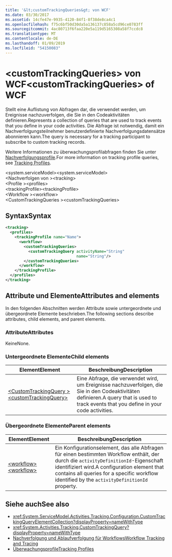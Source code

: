 ```yaml
---
title: '&lt;customTrackingQueries&gt; von WCF'
ms.date: 03/30/2017
ms.assetid: 14cfe47e-9935-4120-84f1-8f38de8ca4c1
ms.openlocfilehash: f75c6bf50d30da5a136137c858a5cd96ce0783ff
ms.sourcegitcommit: 4ac80713f6faa220e5a119d5165308a58f7ccdc8
ms.translationtype: MT
ms.contentlocale: de-DE
ms.lasthandoff: 01/09/2019
ms.locfileid: "54150083"
---
```

# <a name="ltcustomtrackingqueriesgt-of-wcf"></a><span data-ttu-id="ed084-102">&lt;customTrackingQueries&gt; von WCF</span><span class="sxs-lookup"><span data-stu-id="ed084-102">&lt;customTrackingQueries&gt; of WCF</span></span>

<span data-ttu-id="ed084-103">Stellt eine Auflistung von Abfragen dar, die verwendet werden, um Ereignisse nachzuverfolgen, die Sie in den Codeaktivitäten definieren.</span><span class="sxs-lookup"><span data-stu-id="ed084-103">Represents a collection of queries that are used to track events that you define in your code activities.</span></span> <span data-ttu-id="ed084-104">Die Abfrage ist notwendig, damit ein Nachverfolgungsteilnehmer benutzerdefinierte Nachverfolgungsdatensätze abonnieren kann.</span><span class="sxs-lookup"><span data-stu-id="ed084-104">The query is necessary for a tracking participant to subscribe to custom tracking records.</span></span>  
  
 <span data-ttu-id="ed084-105">Weitere Informationen zu überwachungsprofilabfragen finden Sie unter [Nachverfolgungsprofile](../../../../../docs/framework/windows-workflow-foundation/tracking-profiles.md).</span><span class="sxs-lookup"><span data-stu-id="ed084-105">For more information on tracking profile queries, see [Tracking Profiles](../../../../../docs/framework/windows-workflow-foundation/tracking-profiles.md).</span></span>
  
<span data-ttu-id="ed084-106">\<system.serviceModel></span><span class="sxs-lookup"><span data-stu-id="ed084-106">\<system.serviceModel></span></span>  
<span data-ttu-id="ed084-107">\<Nachverfolgen von ></span><span class="sxs-lookup"><span data-stu-id="ed084-107">\<tracking></span></span>  
<span data-ttu-id="ed084-108">\<Profile ></span><span class="sxs-lookup"><span data-stu-id="ed084-108">\<profiles></span></span>  
<span data-ttu-id="ed084-109">\<trackingProfile></span><span class="sxs-lookup"><span data-stu-id="ed084-109">\<trackingProfile></span></span>  
<span data-ttu-id="ed084-110">\<Workflow ></span><span class="sxs-lookup"><span data-stu-id="ed084-110">\<workflow></span></span>  
<span data-ttu-id="ed084-111">\<CustomTrackingQueries ></span><span class="sxs-lookup"><span data-stu-id="ed084-111">\<customTrackingQueries></span></span>  
  
## <a name="syntax"></a><span data-ttu-id="ed084-112">Syntax</span><span class="sxs-lookup"><span data-stu-id="ed084-112">Syntax</span></span>  
  
```xml  
<tracking>
  <profiles>
    <trackingProfile name="Name">
      <workflow>
        <customTrackingQueries>
          <customTrackingQuery activityName="String"
                               name="String"/>
        </customTrackingQueries>
      </workflow>
    </trackingProfile>
  </profiles>
</tracking>
```  
  
## <a name="attributes-and-elements"></a><span data-ttu-id="ed084-113">Attribute und Elemente</span><span class="sxs-lookup"><span data-stu-id="ed084-113">Attributes and elements</span></span>

<span data-ttu-id="ed084-114">In den folgenden Abschnitten werden Attribute sowie untergeordnete und übergeordnete Elemente beschrieben.</span><span class="sxs-lookup"><span data-stu-id="ed084-114">The following sections describe attributes, child elements, and parent elements.</span></span>  
  
### <a name="attributes"></a><span data-ttu-id="ed084-115">Attribute</span><span class="sxs-lookup"><span data-stu-id="ed084-115">Attributes</span></span>

<span data-ttu-id="ed084-116">Keine</span><span class="sxs-lookup"><span data-stu-id="ed084-116">None.</span></span>
  
### <a name="child-elements"></a><span data-ttu-id="ed084-117">Untergeordnete Elemente</span><span class="sxs-lookup"><span data-stu-id="ed084-117">Child elements</span></span>
  
|<span data-ttu-id="ed084-118">Element</span><span class="sxs-lookup"><span data-stu-id="ed084-118">Element</span></span>|<span data-ttu-id="ed084-119">Beschreibung</span><span class="sxs-lookup"><span data-stu-id="ed084-119">Description</span></span>|  
|-------------|-----------------|  
|[<span data-ttu-id="ed084-120">\<CustomTrackingQuery ></span><span class="sxs-lookup"><span data-stu-id="ed084-120">\<customTrackingQuery></span></span>](customtrackingquery-of-wcf.md)|<span data-ttu-id="ed084-121">Eine Abfrage, die verwendet wird, um Ereignisse nachzuverfolgen, die Sie in den Codeaktivitäten definieren.</span><span class="sxs-lookup"><span data-stu-id="ed084-121">A query that is used to track events that you define in your code activities.</span></span>|  
  
### <a name="parent-elements"></a><span data-ttu-id="ed084-122">Übergeordnete Elemente</span><span class="sxs-lookup"><span data-stu-id="ed084-122">Parent elements</span></span>  
  
|<span data-ttu-id="ed084-123">Element</span><span class="sxs-lookup"><span data-stu-id="ed084-123">Element</span></span>|<span data-ttu-id="ed084-124">Beschreibung</span><span class="sxs-lookup"><span data-stu-id="ed084-124">Description</span></span>|  
|-------------|-----------------|  
|[<span data-ttu-id="ed084-125">\<workflow></span><span class="sxs-lookup"><span data-stu-id="ed084-125">\<workflow></span></span>](../../../../../docs/framework/configure-apps/file-schema/windows-workflow-foundation/workflow.md)|<span data-ttu-id="ed084-126">Ein Konfigurationselement, das alle Abfragen für einen bestimmten Workflow enthält, der durch die `activityDefinitionId`-Eigenschaft identifiziert wird.</span><span class="sxs-lookup"><span data-stu-id="ed084-126">A configuration element that contains all queries for a specific workflow identified by the `activityDefinitionId` property.</span></span>|  
  
## <a name="see-also"></a><span data-ttu-id="ed084-127">Siehe auch</span><span class="sxs-lookup"><span data-stu-id="ed084-127">See also</span></span>

- <xref:System.ServiceModel.Activities.Tracking.Configuration.CustomTrackingQueryElementCollection?displayProperty=nameWithType>       
- <xref:System.Activities.Tracking.CustomTrackingQuery?displayProperty=nameWithType>       
- [<span data-ttu-id="ed084-128">Nachverfolgung und Ablaufverfolgung für Workflows</span><span class="sxs-lookup"><span data-stu-id="ed084-128">Workflow Tracking and Tracing</span></span>](../../../../../docs/framework/windows-workflow-foundation/workflow-tracking-and-tracing.md)  
- [<span data-ttu-id="ed084-129">Überwachungsprofile</span><span class="sxs-lookup"><span data-stu-id="ed084-129">Tracking Profiles</span></span>](../../../../../docs/framework/windows-workflow-foundation/tracking-profiles.md)
